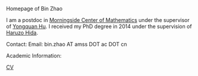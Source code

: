 Homepage of Bin Zhao

I am a postdoc in [Morningside Center of Mathematics](http://www.mcm.ac.cn/) under the supervisor of [Yongquan Hu](http://www.mcm.ac.cn/faculty/huyongquan/201509/t20150909_306981.html). I received my PhD degree in 2014 under the supervision of [Haruzo Hida](https://www.math.ucla.edu/~hida/). 

Contact: 
Email: bin.zhao AT amss DOT ac DOT cn

Academic Information:

[CV](https://drive.google.com/file/d/1uIHG1IPkvgPqLh6DP4PWOjEBjyeWJy29/view)

